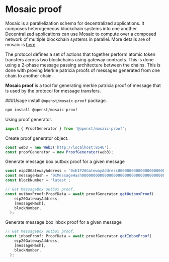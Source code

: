 # Mosaic proof

Mosaic is a parallelization schema for decentralized applications. 
It composes heterogeneous blockchain systems into one another. 
Decentralized applications can use Mosaic to compute over a composed network 
of multiple blockchain systems in parallel. More details are of mosaic is [here](https://github.com/OpenST/mosaic-contracts/blob/develop/README.md)

The protocol defines a set of actions that together perform atomic token 
transfers across two blockchains using gateway contracts. 
This is done using a 2-phase message passing architecture between the chains.
This is done with proving Merkle patricia proofs of messages generated from one
chain to another chain.
 


**Mosaic proof** is a tool for generating merkle patricia proof of message 
that is used by the protocol for message transfers.
 
 ###Usage
install `@openst/mosaic-proof` package.
 ```typescript
npm install @openst/mosaic-proof
```
Using proof generator.
 ```typescript
import { ProofGenerator } from '@openst/mosaic-proof';
```

Create proof generator object.
```typescript
const web3 = new Web3('http://localhost:8546');
const proofGenerator = new ProofGenerator(web3);
```
Generate message box outbox proof for a given message
```typescript
const eip20GatewayAddress = '0xEIP20GatewayAddress000000000000000000000';
const messageHash = '0xMessageHash000000000000000000000000000000000000000000000000000';
const blockNumber = 'latest';

// Get MessageBox outbox proof.
const outboxProof:ProofData = await proofGenerator.getOutboxProof(
    eip20GatewayAddress,
    [messageHash], 
    blockNumber,
  );
```
Generate message box inbox proof for a given message
```typescript
// Get MessageBox outbox proof.
const inboxProof: ProofData = await proofGenerator.getInboxProof(
    eip20GatewayAddress,
    [messageHash], 
    blockNumber,
  );

```
